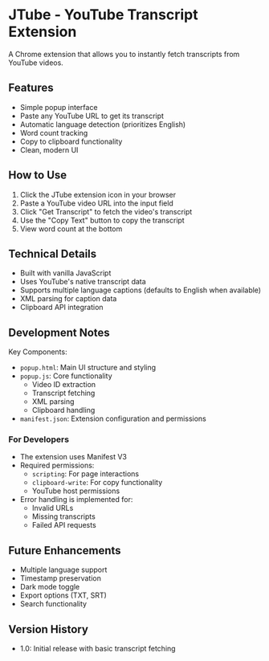 
# JTube - YouTube Transcript Extension

A Chrome extension that allows you to instantly fetch transcripts from YouTube videos.

## Features
- Simple popup interface
- Paste any YouTube URL to get its transcript
- Automatic language detection (prioritizes English)
- Word count tracking
- Copy to clipboard functionality
- Clean, modern UI

## How to Use
1. Click the JTube extension icon in your browser
2. Paste a YouTube video URL into the input field
3. Click "Get Transcript" to fetch the video's transcript
4. Use the "Copy Text" button to copy the transcript
5. View word count at the bottom

## Technical Details
- Built with vanilla JavaScript
- Uses YouTube's native transcript data
- Supports multiple language captions (defaults to English when available)
- XML parsing for caption data
- Clipboard API integration

## Development Notes
Key Components:
- `popup.html`: Main UI structure and styling
- `popup.js`: Core functionality
  - Video ID extraction
  - Transcript fetching
  - XML parsing
  - Clipboard handling
- `manifest.json`: Extension configuration and permissions

### For Developers
- The extension uses Manifest V3
- Required permissions:
  - `scripting`: For page interactions
  - `clipboard-write`: For copy functionality
  - YouTube host permissions
- Error handling is implemented for:
  - Invalid URLs
  - Missing transcripts
  - Failed API requests

## Future Enhancements
- Multiple language support
- Timestamp preservation
- Dark mode toggle
- Export options (TXT, SRT)
- Search functionality

## Version History
- 1.0: Initial release with basic transcript fetching
